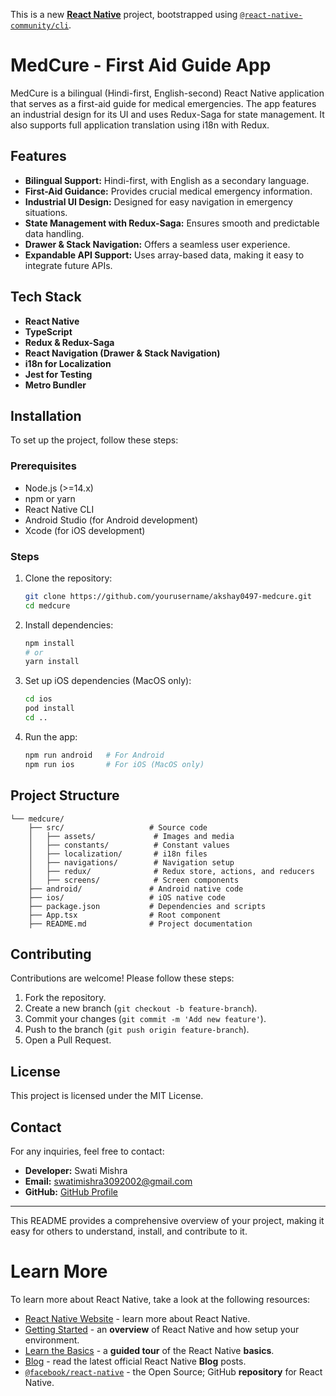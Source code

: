 This is a new [**React Native**](https://reactnative.dev) project, bootstrapped using [`@react-native-community/cli`](https://github.com/react-native-community/cli).

# MedCure - First Aid Guide App

MedCure is a bilingual (Hindi-first, English-second) React Native application that serves as a first-aid guide for medical emergencies. The app features an industrial design for its UI and uses Redux-Saga for state management. It also supports full application translation using i18n with Redux.

## Features

- **Bilingual Support:** Hindi-first, with English as a secondary language.
- **First-Aid Guidance:** Provides crucial medical emergency information.
- **Industrial UI Design:** Designed for easy navigation in emergency situations.
- **State Management with Redux-Saga:** Ensures smooth and predictable data handling.
- **Drawer & Stack Navigation:** Offers a seamless user experience.
- **Expandable API Support:** Uses array-based data, making it easy to integrate future APIs.

## Tech Stack

- **React Native**
- **TypeScript**
- **Redux & Redux-Saga**
- **React Navigation (Drawer & Stack Navigation)**
- **i18n for Localization**
- **Jest for Testing**
- **Metro Bundler**

## Installation

To set up the project, follow these steps:

### Prerequisites
- Node.js (>=14.x)
- npm or yarn
- React Native CLI
- Android Studio (for Android development)
- Xcode (for iOS development)

### Steps

1. Clone the repository:
   ```sh
   git clone https://github.com/yourusername/akshay0497-medcure.git
   cd medcure
   ```

2. Install dependencies:
   ```sh
   npm install
   # or
   yarn install
   ```

3. Set up iOS dependencies (MacOS only):
   ```sh
   cd ios
   pod install
   cd ..
   ```

4. Run the app:
   ```sh
   npm run android   # For Android
   npm run ios       # For iOS (MacOS only)
   ```

## Project Structure

```
└── medcure/
    ├── src/                   # Source code
    │   ├── assets/             # Images and media
    │   ├── constants/          # Constant values
    │   ├── localization/       # i18n files
    │   ├── navigations/        # Navigation setup
    │   ├── redux/              # Redux store, actions, and reducers
    │   ├── screens/            # Screen components
    ├── android/               # Android native code
    ├── ios/                   # iOS native code
    ├── package.json           # Dependencies and scripts
    ├── App.tsx                # Root component
    ├── README.md              # Project documentation
```

## Contributing

Contributions are welcome! Please follow these steps:
1. Fork the repository.
2. Create a new branch (`git checkout -b feature-branch`).
3. Commit your changes (`git commit -m 'Add new feature'`).
4. Push to the branch (`git push origin feature-branch`).
5. Open a Pull Request.

## License

This project is licensed under the MIT License.

## Contact
For any inquiries, feel free to contact:
- **Developer:** Swati Mishra
- **Email:** swatimishra3092002@gmail.com
- **GitHub:** [GitHub Profile](https://github.com/swatiitgithub)

---

This README provides a comprehensive overview of your project, making it easy for others to understand, install, and contribute to it.


# Learn More

To learn more about React Native, take a look at the following resources:

- [React Native Website](https://reactnative.dev) - learn more about React Native.
- [Getting Started](https://reactnative.dev/docs/environment-setup) - an **overview** of React Native and how setup your environment.
- [Learn the Basics](https://reactnative.dev/docs/getting-started) - a **guided tour** of the React Native **basics**.
- [Blog](https://reactnative.dev/blog) - read the latest official React Native **Blog** posts.
- [`@facebook/react-native`](https://github.com/facebook/react-native) - the Open Source; GitHub **repository** for React Native.
